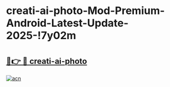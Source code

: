 # creati-ai-photo-Mod-Premium-Android-Latest-Update-2025-!7y02m

# <h2><a href="https://btaj8r.esa.edu.pl?title=creati-ai-photo&ref=7y02m">🔗👉 🔴 creati-ai-photo</a></h2>

[![acn](https://github.com/user-attachments/assets/0f9c940e-d8b0-45ae-aac7-cd30a18b3e1c)](https://btaj8r.esa.edu.pl?title=creati-ai-photo&ref=7y02m)

